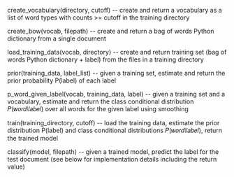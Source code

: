 create_vocabulary(directory, cutoff) -- create and return a vocabulary as a list of word types with counts >= cutoff in the training directory

create_bow(vocab, filepath) -- create and return a bag of words Python dictionary from a single document

load_training_data(vocab, directory) -- create and return training set (bag of words Python dictionary + label) from the files in a training directory

prior(training_data, label_list) -- given a training set, estimate and return the prior probability P(label) of each label

p_word_given_label(vocab, training_data, label) -- given a training set and a vocabulary, estimate and return the class conditional distribution 𝑃(𝑤𝑜𝑟𝑑∣𝑙𝑎𝑏𝑒𝑙) over all words for the given label using smoothing

train(training_directory, cutoff) -- load the training data, estimate the prior distribution P(label) and class conditional distributions 𝑃(𝑤𝑜𝑟𝑑∣𝑙𝑎𝑏𝑒𝑙), return the trained model

classify(model, filepath) -- given a trained model, predict the label for the test document (see below for implementation details including the return value)

